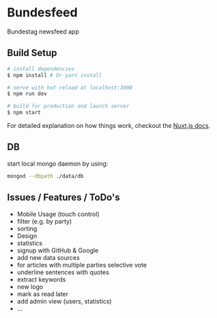 # Bundesfeed

Bundestag newsfeed app

## Build Setup

``` bash
# install dependencies
$ npm install # Or yarn install

# serve with hot reload at localhost:3000
$ npm run dev

# build for production and launch server
$ npm start
```

For detailed explanation on how things work, checkout the [Nuxt.js docs](https://github.com/nuxt/nuxt.js).

## DB
start local mongo daemon by using:
``` bash
mongod --dbpath ./data/db
```

## Issues / Features / ToDo's
* Mobile Usage (touch control)
* filter (e.g. by party)
* sorting
* Design
* statistics
* signup with GitHub & Google
* add new data sources
* for articles with multiple parties selective vote
* underline sentences with quotes
* extract keywords
* new logo
* mark as read later
* add admin view (users, statistics)
* ...